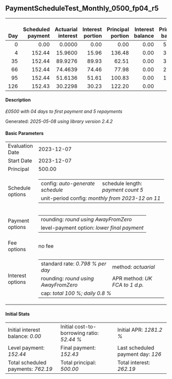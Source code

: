 <h2>PaymentScheduleTest_Monthly_0500_fp04_r5</h2>
<table>
    <thead style="vertical-align: bottom;">
        <th style="text-align: right;">Day</th>
        <th style="text-align: right;">Scheduled payment</th>
        <th style="text-align: right;">Actuarial interest</th>
        <th style="text-align: right;">Interest portion</th>
        <th style="text-align: right;">Principal portion</th>
        <th style="text-align: right;">Interest balance</th>
        <th style="text-align: right;">Principal balance</th>
        <th style="text-align: right;">Total actuarial interest</th>
        <th style="text-align: right;">Total interest</th>
        <th style="text-align: right;">Total principal</th>
    </thead>
    <tr style="text-align: right;">
        <td class="ci00">0</td>
        <td class="ci01" style="white-space: nowrap;">0.00</td>
        <td class="ci02">0.0000</td>
        <td class="ci03">0.00</td>
        <td class="ci04">0.00</td>
        <td class="ci05">0.00</td>
        <td class="ci06">500.00</td>
        <td class="ci07">0.0000</td>
        <td class="ci08">0.00</td>
        <td class="ci09">0.00</td>
    </tr>
    <tr style="text-align: right;">
        <td class="ci00">4</td>
        <td class="ci01" style="white-space: nowrap;">152.44</td>
        <td class="ci02">15.9600</td>
        <td class="ci03">15.96</td>
        <td class="ci04">136.48</td>
        <td class="ci05">0.00</td>
        <td class="ci06">363.52</td>
        <td class="ci07">15.9600</td>
        <td class="ci08">15.96</td>
        <td class="ci09">136.48</td>
    </tr>
    <tr style="text-align: right;">
        <td class="ci00">35</td>
        <td class="ci01" style="white-space: nowrap;">152.44</td>
        <td class="ci02">89.9276</td>
        <td class="ci03">89.93</td>
        <td class="ci04">62.51</td>
        <td class="ci05">0.00</td>
        <td class="ci06">301.01</td>
        <td class="ci07">105.8876</td>
        <td class="ci08">105.89</td>
        <td class="ci09">198.99</td>
    </tr>
    <tr style="text-align: right;">
        <td class="ci00">66</td>
        <td class="ci01" style="white-space: nowrap;">152.44</td>
        <td class="ci02">74.4639</td>
        <td class="ci03">74.46</td>
        <td class="ci04">77.98</td>
        <td class="ci05">0.00</td>
        <td class="ci06">223.03</td>
        <td class="ci07">180.3514</td>
        <td class="ci08">180.35</td>
        <td class="ci09">276.97</td>
    </tr>
    <tr style="text-align: right;">
        <td class="ci00">95</td>
        <td class="ci01" style="white-space: nowrap;">152.44</td>
        <td class="ci02">51.6136</td>
        <td class="ci03">51.61</td>
        <td class="ci04">100.83</td>
        <td class="ci05">0.00</td>
        <td class="ci06">122.20</td>
        <td class="ci07">231.9650</td>
        <td class="ci08">231.96</td>
        <td class="ci09">377.80</td>
    </tr>
    <tr style="text-align: right;">
        <td class="ci00">126</td>
        <td class="ci01" style="white-space: nowrap;">152.43</td>
        <td class="ci02">30.2298</td>
        <td class="ci03">30.23</td>
        <td class="ci04">122.20</td>
        <td class="ci05">0.00</td>
        <td class="ci06">0.00</td>
        <td class="ci07">262.1949</td>
        <td class="ci08">262.19</td>
        <td class="ci09">500.00</td>
    </tr>
</table>
<h4>Description</h4>
<p><i>£0500 with 04 days to first payment and 5 repayments</i></p>
<p>Generated: <i>2025-05-08 using library version 2.4.2</i></p>
<h4>Basic Parameters</h4>
<table>
    <tr>
        <td>Evaluation Date</td>
        <td>2023-12-07</td>
    </tr>
    <tr>
        <td>Start Date</td>
        <td>2023-12-07</td>
    </tr>
    <tr>
        <td>Principal</td>
        <td>500.00</td>
    </tr>
    <tr>
        <td>Schedule options</td>
        <td>
            <table>
                <tr>
                    <td>config: <i>auto-generate schedule</i></td>
                    <td>schedule length: <i><i>payment count</i> 5</i></td>
                </tr>
                <tr>
                    <td colspan="2" style="white-space: nowrap;">unit-period config: <i>monthly from 2023-12 on 11</i></td>
                </tr>
            </table>
        </td>
    </tr>
    <tr>
        <td>Payment options</td>
        <td>
            <table>
                <tr>
                    <td>rounding: <i>round using AwayFromZero</i></td>
                </tr>
                <tr>
                    <td>level-payment option: <i>lower&nbsp;final&nbsp;payment</i></td>
                </tr>
            </table>
        </td>
    </tr>
    <tr>
        <td>Fee options</td>
        <td>no fee
        </td>
    </tr>
    <tr>
        <td>Interest options</td>
        <td>
            <table>
                <tr>
                    <td>standard rate: <i>0.798 % per day</i></td>
                    <td>method: <i>actuarial</i></td>
                </tr>
                <tr>
                    <td>rounding: <i>round using AwayFromZero</i></td>
                    <td>APR method: <i>UK FCA to 1 d.p.</i></td>
                </tr>
                <tr>
                    <td colspan="2">cap: <i>total 100 %; daily 0.8 %</td>
                </tr>
            </table>
        </td>
    </tr>
</table>
<h4>Initial Stats</h4>
<table>
    <tr>
        <td>Initial interest balance: <i>0.00</i></td>
        <td>Initial cost-to-borrowing ratio: <i>52.44 %</i></td>
        <td>Initial APR: <i>1281.2 %</i></td>
    </tr>
    <tr>
        <td>Level payment: <i>152.44</i></td>
        <td>Final payment: <i>152.43</i></td>
        <td>Last scheduled payment day: <i>126</i></td>
    </tr>
    <tr>
        <td>Total scheduled payments: <i>762.19</i></td>
        <td>Total principal: <i>500.00</i></td>
        <td>Total interest: <i>262.19</i></td>
    </tr>
</table>